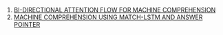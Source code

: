 1. [BI-DIRECTIONAL ATTENTION FLOW FOR MACHINE COMPREHENSION](https://arxiv.org/pdf/1611.01603.pdf)  
2. [MACHINE COMPREHENSION USING MATCH-LSTM AND ANSWER POINTER](https://arxiv.org/pdf/1608.07905.pdf)  